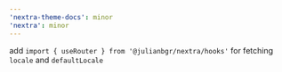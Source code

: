 ```yaml
---
'nextra-theme-docs': minor
'nextra': minor
---
```


add `import { useRouter } from '@julianbgr/nextra/hooks'` for fetching `locale` and `defaultLocale`

